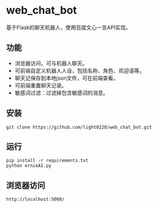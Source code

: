 <!--
 * @作    者 : 北极星光 light22@126.com
 * @创建时间 : 2025-09-16 01:47:52
 * @最后修改 : 2025-09-16 02:10:00
 * @修 改 者 : 北极星光
-->

# web_chat_bot

基于Flask的聊天机器人，使用百度文心一言API实现。

## 功能

- 浏览器访问，可与机器人聊天。
- 可前端自定义机器人人设，包括名称、角色、欢迎语等。
- 聊天记保存到本地json文件，可在前端查看。
- 可前端重置聊天记录。
- 敏感词过滤：过滤掉包含敏感词的消息。

## 安装

```
git clone https://github.com/light0220/web_chat_bot.git
```

## 运行

```
pip install -r requirements.txt
python ernieAI.py
```

## 浏览器访问

```
http://localhost:5000/
```
